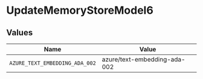 # UpdateMemoryStoreModel6


## Values

| Name                           | Value                          |
| ------------------------------ | ------------------------------ |
| `AZURE_TEXT_EMBEDDING_ADA_002` | azure/text-embedding-ada-002   |